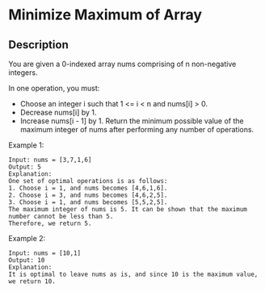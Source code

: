 # Minimize Maximum of Array
## Description

You are given a 0-indexed array nums comprising of n non-negative integers.

In one operation, you must:

- Choose an integer i such that 1 <= i < n and nums[i] > 0.
- Decrease nums[i] by 1.
- Increase nums[i - 1] by 1.
Return the minimum possible value of the maximum integer of nums after performing any number of operations.

Example 1:

```
Input: nums = [3,7,1,6]
Output: 5
Explanation:
One set of optimal operations is as follows:
1. Choose i = 1, and nums becomes [4,6,1,6].
2. Choose i = 3, and nums becomes [4,6,2,5].
3. Choose i = 1, and nums becomes [5,5,2,5].
The maximum integer of nums is 5. It can be shown that the maximum number cannot be less than 5.
Therefore, we return 5.
```

Example 2:

```
Input: nums = [10,1]
Output: 10
Explanation:
It is optimal to leave nums as is, and since 10 is the maximum value, we return 10.
```